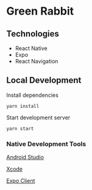 # Green Rabbit

## Technologies

- React Native
- Expo
- React Navigation

## Local Development

Install dependencies

`yarn install`

Start development server

`yarn start`

### Native Development Tools

[Android Studio](https://developer.android.com/studio)

[Xcode](https://apps.apple.com/us/app/xcode/id497799835?mt=12)

[Expo Client](https://apps.apple.com/us/app/expo-client/id982107779)
